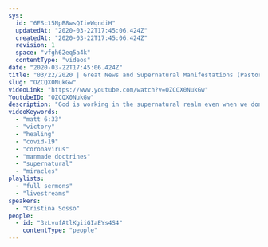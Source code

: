 ```yaml
---
sys:
  id: "6ESc15NpB8wsQIieWqndiH"
  updatedAt: "2020-03-22T17:45:06.424Z"
  createdAt: "2020-03-22T17:45:06.424Z"
  revision: 1
  space: "vfgh62eq5a4k"
  contentType: "videos"
date: "2020-03-22T17:45:06.424Z"
title: "03/22/2020 | Great News and Supernatural Manifestations (Pastor Cristina Sosso)"
slug: "OZCQX0NukGw"
videoLink: "https://www.youtube.com/watch?v=OZCQX0NukGw"
YoutubeID: "OZCQX0NukGw"
description: "God is working in the supernatural realm even when we don't see it. This is going to be a season of victory for the Body of Christ. This sermon was delivered by Pastor Cristina Sosso at Freedom Fellowship Church International on March 22, 2020."
videoKeywords:
  - "matt 6:33"
  - "victory"
  - "healing"
  - "covid-19"
  - "coronavirus"
  - "manmade doctrines"
  - "supernatural"
  - "miracles"
playlists:
  - "full sermons"
  - "livestreams"
speakers:
  - "Cristina Sosso"
people:
  - id: "3zLvufAtlKgiiGIaEYs4S4"
    contentType: "people"
---
```

